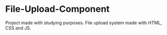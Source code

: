 # File-Upload-Component
 Project made with studying purposes. File upload system made with HTML, CSS and JS.
